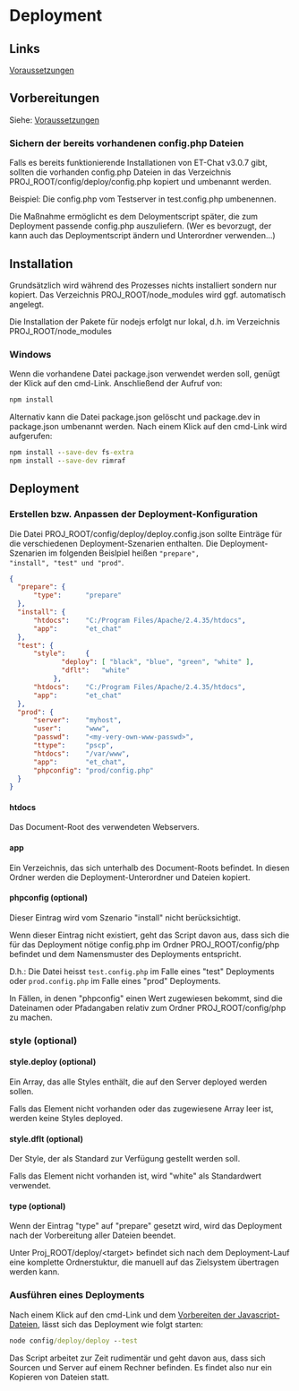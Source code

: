 # Deployment

## Links
[Voraussetzungen](requirements.de.md)

## Vorbereitungen
Siehe: [Voraussetzungen](requirements.de.md)

### Sichern der bereits vorhandenen config.php Dateien
Falls es bereits funktionierende Installationen von ET-Chat v3.0.7 gibt, sollten die vorhanden config.php Dateien in das Verzeichnis PROJ_ROOT/config/deploy/config.php kopiert und umbenannt werden.

Beispiel:
Die config.php vom Testserver in test.config.php umbenennen.

Die Maßnahme ermöglicht es dem Deloymentscript später, die zum Deployment passende config.php auszuliefern.
(Wer es bevorzugt, der kann auch das Deploymentscript ändern und Unterordner verwenden...)

## Installation
Grundsätzlich wird während des Prozesses nichts installiert sondern nur kopiert. 
Das Verzeichnis PROJ_ROOT/node_modules wird ggf. automatisch angelegt.

Die Installation der Pakete für nodejs erfolgt nur lokal, d.h. im Verzeichnis PROJ_ROOT/node_modules

### Windows
Wenn die vorhandene Datei package.json verwendet werden soll, genügt der Klick auf den cmd-Link.
Anschließend der Aufruf von:
```cmd
npm install
```

Alternativ kann die Datei package.json gelöscht und package.dev in package.json umbenannt werden.
Nach einem Klick auf den cmd-Link wird aufgerufen:
```cmd
npm install --save-dev fs-extra
npm install --save-dev rimraf
```

## Deployment

### Erstellen bzw. Anpassen der Deployment-Konfiguration
Die Datei PROJ_ROOT/config/deploy/deploy.config.json sollte Einträge für die verschiedenen Deployment-Szenarien
enthalten. Die Deployment-Szenarien im folgenden Beislpiel heißen <code>"prepare", "install", "test" und "prod"</code>.
```json
{
  "prepare": {
      "type":      "prepare"
  },
  "install": {
      "htdocs":    "C:/Program Files/Apache/2.4.35/htdocs",
      "app":       "et_chat"
  },
  "test": {
      "style":     {
		     "deploy": [ "black", "blue", "green", "white" ],
		     "dflt":   "white"
		   },
      "htdocs":    "C:/Program Files/Apache/2.4.35/htdocs",
      "app":       "et_chat"
  },
  "prod": {
      "server":    "myhost",
      "user":      "www",
      "passwd":    "<my-very-own-www-passwd>",
      "ttype":     "pscp",
      "htdocs":    "/var/www",
      "app":       "et_chat",
      "phpconfig": "prod/config.php"
  }
}
```
#### htdocs
Das Document-Root des verwendeten Webservers.

#### app
Ein Verzeichnis, das sich unterhalb des Document-Roots befindet.
In diesen Ordner werden die Deployment-Unterordner und Dateien kopiert.

#### phpconfig (optional)
Dieser Eintrag wird vom Szenario "install" nicht berücksichtigt.

Wenn dieser Eintrag nicht existiert, geht das Script davon aus, dass sich die für das Deployment nötige config.php im Ordner PROJ_ROOT/config/php befindet
und dem Namensmuster des Deployments entspricht. 

D.h.: Die Datei heisst <code>test.config.php</code> im Falle eines "test" Deployments oder <code>prod.config.php</code> im Falle eines "prod" Deployments.

In Fällen, in denen "phpconfig" einen Wert zugewiesen bekommt, sind die Dateinamen oder Pfadangaben relativ zum Ordner PROJ_ROOT/config/php zu machen.

### style (optional)
#### style.deploy (optional)
Ein Array, das alle Styles enthält, die auf den Server deployed werden sollen.

Falls das Element nicht vorhanden oder das zugewiesene Array leer ist, werden keine Styles deployed.

#### style.dflt (optional)
Der Style, der als Standard zur Verfügung gestellt werden soll.

Falls das Element nicht vorhanden ist, wird "white" als Standardwert verwendet.

#### type (optional)
Wenn der Eintrag "type" auf "prepare" gesetzt wird, wird das Deployment nach der Vorbereitung aller Dateien beendet.

Unter Proj_ROOT/deploy/&lt;target&gt; befindet sich nach dem Deployment-Lauf eine komplette Ordnerstuktur, die manuell auf das Zielsystem übertragen werden kann.

### Ausführen eines Deployments
Nach einem Klick auf den cmd-Link und dem [Vorbereiten der Javascript-Dateien](webpack.de.md), lässt sich das
Deployment wie folgt starten:

```cmd
node config/deploy/deploy --test
```

Das Script arbeitet zur Zeit rudimentär und geht davon aus, dass sich Sourcen und Server auf einem Rechner
befinden. Es findet also nur ein Kopieren von Dateien statt.
